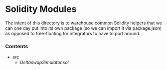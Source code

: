 # Solidity Modules

The intent of this directory is to warehouse common Solidity helpers that we can
one day put into its own package (so we can import it via package.json) as opposed
to free-floating for integrators to have to port around.

### Contents

- src
  - _DeltaswapSimulator.sol_

